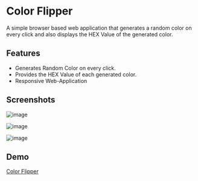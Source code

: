 ﻿# Color Flipper
A simple browser based web application that generates a random color on every click and also displays the HEX Value of the generated color.
## Features
* Generates Random Color on every click.
* Provides the HEX Value of each generated color.
* Responsive Web-Application
## Screenshots
![image](https://user-images.githubusercontent.com/92989288/176448728-d6846547-b0af-4d33-84b0-0466c4087ca8.png)

![image](https://user-images.githubusercontent.com/92989288/176448798-95b7a118-059f-45cc-b96a-570e52e54468.png)

![image](https://user-images.githubusercontent.com/92989288/176448925-3414dc19-ca51-4fc0-a93c-d60a903625f7.png)

## Demo
[Color Flipper](https://color-flipper-web.netlify.app/)
